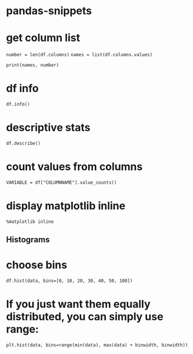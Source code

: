 # pandas-snippets

# get column list

`number = len(df.columns)`
`names = list(df.columns.values)`

`print(names, number)`

# df info
`df.info()`

# descriptive stats
`df.describe()`

# count values from columns

`VARIABLE = df["COLUMNNAME"].value_counts()`

# display matplotlib inline
`%matplotlib inline`

## Histograms
# choose bins
`df.hist(data, bins=[0, 10, 20, 30, 40, 50, 100])`
# If you just want them equally distributed, you can simply use range:

`plt.hist(data, bins=range(min(data), max(data) + binwidth, binwidth))`
